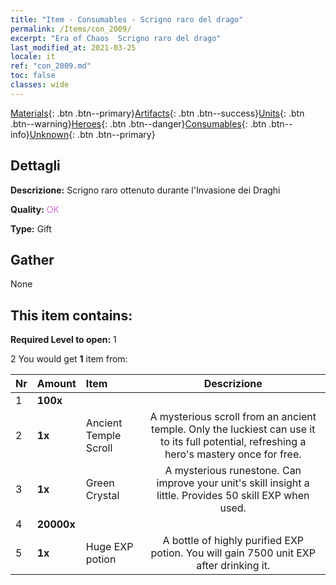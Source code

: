 ```yaml
---
title: "Item - Consumables - Scrigno raro del drago"
permalink: /Items/con_2009/
excerpt: "Era of Chaos  Scrigno raro del drago"
last_modified_at: 2021-03-25
locale: it
ref: "con_2009.md"
toc: false
classes: wide
---
```

 [Materials](/it/Items/){: .btn .btn--primary}[Artifacts](/it/Items/Artifacts/){: .btn .btn--success}[Units](/it/Items/Units/){: .btn .btn--warning}[Heroes](/it/Items/Heroes/){: .btn .btn--danger}[Consumables](/it/Items/Consumables/){: .btn .btn--info}[Unknown](/it/Items/Unknown/){: .btn .btn--primary}

## Dettagli
 **Descrizione:** Scrigno raro ottenuto durante l'Invasione dei Draghi

 **Quality:** <span style="color: #DA70D6">OK</span>

 **Type:** Gift

## Gather

  None

## This item contains:

 **Required Level to open:** 1

 2 You would get **1** item  from:

  | Nr | Amount |     Item    | Descrizione |
  |:---|:-------|:------------|:-----------:|
  | 1 |  **100x** | <i class="fas fa-gem"/> |  | 
  | 2 |  **1x** | Ancient Temple Scroll | A mysterious scroll from an ancient temple. Only the luckiest can use it to its full potential, refreshing a hero's mastery once for free.  | 
  | 3 |  **1x** | Green Crystal | A mysterious runestone. Can improve your unit's skill insight a little. Provides 50 skill EXP when used.  | 
  | 4 |  **20000x** | <i class="fas fa-coins"/> |  | 
  | 5 |  **1x** | Huge EXP potion | A bottle of highly purified EXP potion. You will gain 7500 unit EXP after drinking it.  | 
